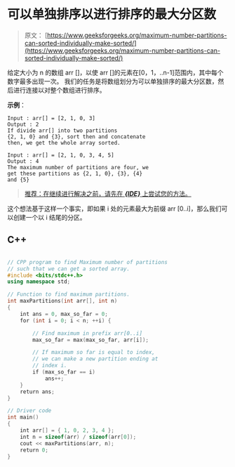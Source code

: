 # 可以单独排序以进行排序的最大分区数

> 原文： [https://www.geeksforgeeks.org/maximum-number-partitions-can-sorted-individually-make-sorted/](https://www.geeksforgeeks.org/maximum-number-partitions-can-sorted-individually-make-sorted/)

给定大小为 n 的数组 arr []，以使 arr []的元素在[0，1，..n-1]范围内，其中每个数字最多出现一次。 我们的任务是将数组划分为可以单独排序的最大分区数，然后进行连接以对整个数组进行排序。

**示例**：

```
Input : arr[] = [2, 1, 0, 3]
Output : 2
If divide arr[] into two partitions
{2, 1, 0} and {3}, sort then and concatenate
then, we get the whole array sorted.

Input : arr[] = [2, 1, 0, 3, 4, 5]
Output : 4
The maximum number of partitions are four, we
get these partitions as {2, 1, 0}, {3}, {4} 
and {5}

```

> [推荐：在继续进行解决之前，请先在 ***{IDE}*** 上尝试您的方法。](https://ide.geeksforgeeks.org/)

这个想法基于这样一个事实，即如果 i 处的元素最大为前缀 arr [0..i]，那么我们可以创建一个以 i 结尾的分区。

## C++ 

```cpp

// CPP program to find Maximum number of partitions 
// such that we can get a sorted array. 
#include <bits/stdc++.h> 
using namespace std; 

// Function to find maximum partitions. 
int maxPartitions(int arr[], int n) 
{ 
    int ans = 0, max_so_far = 0; 
    for (int i = 0; i < n; ++i) { 

        // Find maximum in prefix arr[0..i] 
        max_so_far = max(max_so_far, arr[i]); 

        // If maximum so far is equal to index, 
        // we can make a new partition ending at 
        // index i. 
        if (max_so_far == i) 
            ans++; 
    } 
    return ans; 
} 

// Driver code 
int main() 
{ 
    int arr[] = { 1, 0, 2, 3, 4 }; 
    int n = sizeof(arr) / sizeof(arr[0]); 
    cout << maxPartitions(arr, n); 
    return 0; 
} 

```